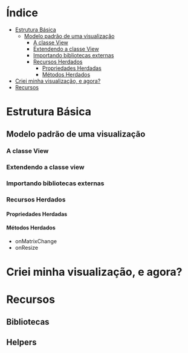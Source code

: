 # Índice
* [Estrutura Básica](#estrutura-básica)
  * [Modelo padrão de uma visualização](#modelo-padrão-de-uma-visualização)
    * [A classe View](#a-classe-view)
    * [Extendendo a classe View](#extendendo-a-classe-view)
    * [Importando bibliotecas externas](#importando-bibliotecas-externas)
    * [Recursos Herdados](#recursos-herdados)
      * [Propriedades Herdadas](#propriedades-herdadas)
      * [Métodos Herdados](#métodos-herdados)
* [Criei minha visualização, e agora?](#criei-minha-visualização-e-agora)
* [Recursos](#recursos)

# Estrutura Básica
## Modelo padrão de uma visualização

### A classe View

### Extendendo a classe view

### Importando bibliotecas externas

### Recursos Herdados

#### Propriedades Herdadas

#### Métodos Herdados
* onMatrixChange
* onResize

# Criei minha visualização, e agora?

# Recursos

## Bibliotecas

## Helpers
